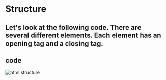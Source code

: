 # Structure
## Let's look at the following code. There are several different elements. Each element has an opening tag and a closing tag.
## code
![html structure](https://user-images.githubusercontent.com/70091044/92247895-8a5a3f80-eed0-11ea-85b1-34caed9c2dd9.PNG)

